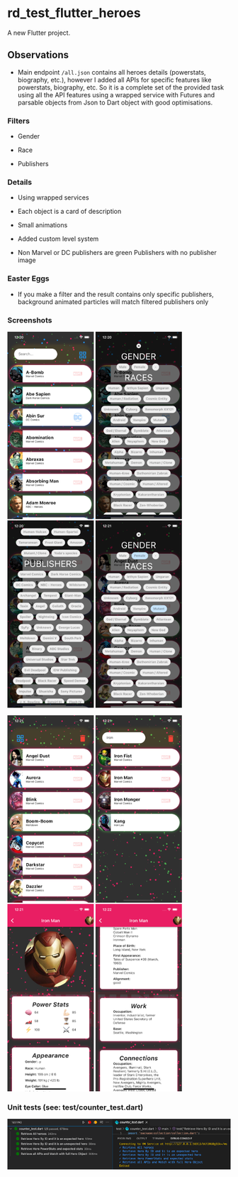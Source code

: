 # rd_test_flutter_heroes

A new Flutter project.

## Observations

* Main endpoint `/all.json` contains all heroes details (powerstats, biography, etc.), however I added all APIs for specific features like powerstats, biography, etc. So it is a complete set of the provided task using all the API features using a wrapped service with Futures and parsable objects from Json to Dart object with good optimisations.

### Filters

- Gender

- Race

- Publishers

### Details

- Using wrapped services

- Each object is a card of description

- Small animations

- Added custom level system

- Non Marvel or DC publishers are green Publishers with no publisher image


### Easter Eggs

- If you make a filter and the result contains only specific publishers, background animated particles will match filtered publishers only


### Screenshots

<p float="left">
    <img src="flutter_01.png" width="195px" height="422px">
    <img src="flutter_02.png" width="195px" height="422px">
    <img src="flutter_03.png" width="195px" height="422px">
    <img src="flutter_04.png" width="195px" height="422px">
</p>

<p float="left">
    <img src="flutter_05.png" width="195px" height="422px">
    <img src="flutter_06.png" width="195px" height="422px">
    <img src="flutter_07.png" width="195px" height="422px">
    <img src="flutter_08.png" width="195px" height="422px">
</p>


### Unit tests (see: test/counter_test.dart)

<img src="flutter_test.png">